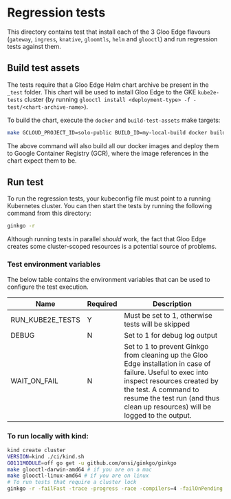 # Regression tests
This directory contains test that install each of the 3 Gloo Edge flavours (`gateway`, `ingress`, `knative`, `gloomtls`, `helm` and `glooctl`) and run 
regression tests against them.

## Build test assets
The tests require that a Gloo Edge Helm chart archive be present in the `_test` folder. This chart will be used to install 
Gloo Edge to the GKE `kube2e-tests` cluster (by running `glooctl install <deployment-type> -f -test/<chart-archive-name>`).

To build the chart, execute the `docker` and `build-test-assets` make targets:

```bash
make GCLOUD_PROJECT_ID=solo-public BUILD_ID=my-local-build docker build-test-assets
```

The above command will also build all our docker images and deploy them to Google Container Registry (GCR), where the 
image references in the chart expect them to be.

## Run test
To run the regression tests, your kubeconfig file must point to a running Kubernetes cluster. You can then start the 
tests by running the following command from this directory:

```bash
ginkgo -r
```

Although running tests in parallel *should* work, the fact that Gloo Edge creates some cluster-scoped resources is a 
potential source of problems.

### Test environment variables
The below table contains the environment variables that can be used to configure the test execution.

| Name              | Required  | Description |
| ---               |   ---     |    ---      |
| RUN_KUBE2E_TESTS  | Y         | Must be set to 1, otherwise tests will be skipped |
| DEBUG             | N         | Set to 1 for debug log output |
| WAIT_ON_FAIL      | N         | Set to 1 to prevent Ginkgo from cleaning up the Gloo Edge installation in case of failure. Useful to exec into inspect resources created by the test. A command to resume the test run (and thus clean up resources) will be logged to the output.


### To run locally with kind:

```bash
kind create cluster
VERSION=kind ./ci/kind.sh
GO111MODULE=off go get -u github.com/onsi/ginkgo/ginkgo
make glooctl-darwin-amd64 # if you are on a mac
make glooctl-linux-amd64 # if you are on linux
# To run tests that require a cluster lock
ginkgo -r -failFast -trace -progress -race -compilers=4 -failOnPending -noColor ./test/kube2e/...
```